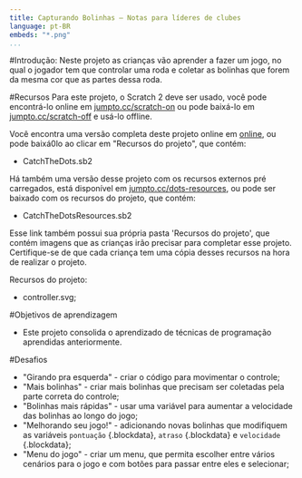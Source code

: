 ```yaml
---
title: Capturando Bolinhas — Notas para líderes de clubes
language: pt-BR
embeds: "*.png"
...
```


#Introdução:
Neste projeto as crianças vão aprender a fazer um jogo, no qual o jogador tem que controlar uma roda e coletar as bolinhas que forem da mesma cor que as partes dessa roda. 

#Recursos
Para este projeto, o Scratch 2 deve ser usado, você pode encontrá-lo online em [jumpto.cc/scratch-on](http://jumpto.cc/scratch-on) ou pode baixá-lo em [jumpto.cc/scratch-off](http://jumpto.cc/scratch-off) e usá-lo offline.

Você encontra uma versão completa deste projeto online em <a href="http://scratch.mit.edu/projects/44942820/#editor">online</a>, ou pode baixá0lo ao clicar em "Recursos do projeto", que contém: 

+ CatchTheDots.sb2

Há também uma versão desse projeto com os recursos externos pré carregados, está disponível em [jumpto.cc/dots-resources](http://jumpto.cc/dots-resources), ou pode ser baixado com os recursos do projeto, que contém:

+ CatchTheDotsResources.sb2 

Esse link também possui sua própria pasta 'Recursos do projeto', que contém imagens que as crianças irão precisar para completar esse projeto. Certifique-se de que cada criança tem uma cópia desses recursos na hora de realizar o projeto. 

Recursos do projeto:
+ controller.svg;

#Objetivos de aprendizagem
+ Este projeto consolida o aprendizado de técnicas de programação aprendidas anteriormente. 

#Desafios
+ "Girando pra esquerda" - criar o código para movimentar o controle;
+ "Mais bolinhas" - criar mais bolinhas que precisam ser coletadas pela parte correta do controle;
+ "Bolinhas mais rápidas" - usar uma variável para aumentar a velocidade das bolinhas ao longo do jogo; 
+ "Melhorando seu jogo!" - adicionando novas bolinhas que modifiquem as variáveis `pontuação` {.blockdata}, `atraso` {.blockdata} e `velocidade` {.blockdata};
+ "Menu do jogo" - criar um menu, que permita escolher entre vários cenários para o jogo e com botões para passar entre eles e selecionar;
